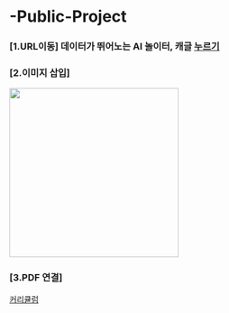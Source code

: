 # -Public-Project

### [1.URL이동] 데이터가 뛰어노는 AI 놀이터, 캐글 [누르기](http://www.naver.com)


### [2.이미지 삽입]
<img src = "https://blogfiles.pstatic.net/MjAyMzExMThfMTgx/MDAxNzAwMjk2ODI3MjY2.3qREHw8jHWwEjVGKKS7QtkOJKZyYC-BOKBITQKakmeYg.vT-fFp4qOkdVt5eRlmgIQ8vtpkOasPguoZl_DexvmyQg.JPEG.ohhappydiana/20231110-4.jpeg" width="300" height="300">


### [3.PDF 연결]
[커리큘럼](./OT.pdf)
